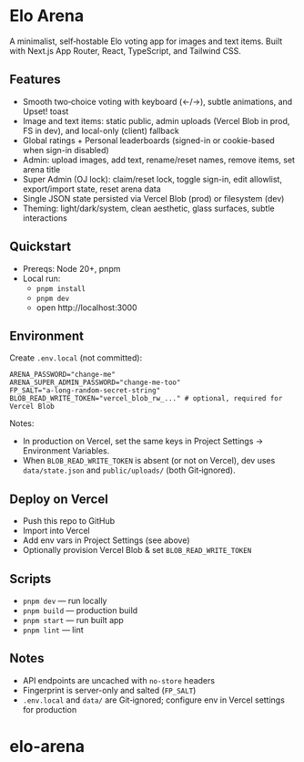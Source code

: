 # Elo Arena

A minimalist, self‑hostable Elo voting app for images and text items. Built with Next.js App Router, React, TypeScript, and Tailwind CSS.

## Features

- Smooth two‑choice voting with keyboard (←/→), subtle animations, and Upset! toast
- Image and text items: static public, admin uploads (Vercel Blob in prod, FS in dev), and local-only (client) fallback
- Global ratings + Personal leaderboards (signed-in or cookie-based when sign-in disabled)
- Admin: upload images, add text, rename/reset names, remove items, set arena title
- Super Admin (OJ lock): claim/reset lock, toggle sign-in, edit allowlist, export/import state, reset arena data
- Single JSON state persisted via Vercel Blob (prod) or filesystem (dev)
- Theming: light/dark/system, clean aesthetic, glass surfaces, subtle interactions

## Quickstart

- Prereqs: Node 20+, pnpm
- Local run:
  - `pnpm install`
  - `pnpm dev`
  - open http://localhost:3000

## Environment

Create `.env.local` (not committed):

```
ARENA_PASSWORD="change-me"
ARENA_SUPER_ADMIN_PASSWORD="change-me-too"
FP_SALT="a-long-random-secret-string"
BLOB_READ_WRITE_TOKEN="vercel_blob_rw_..." # optional, required for Vercel Blob
```

Notes:
- In production on Vercel, set the same keys in Project Settings → Environment Variables.
- When `BLOB_READ_WRITE_TOKEN` is absent (or not on Vercel), dev uses `data/state.json` and `public/uploads/` (both Git‑ignored).

## Deploy on Vercel

- Push this repo to GitHub
- Import into Vercel
- Add env vars in Project Settings (see above)
- Optionally provision Vercel Blob & set `BLOB_READ_WRITE_TOKEN`

## Scripts

- `pnpm dev` — run locally
- `pnpm build` — production build
- `pnpm start` — run built app
- `pnpm lint` — lint

## Notes

- API endpoints are uncached with `no-store` headers
- Fingerprint is server-only and salted (`FP_SALT`)
- `.env.local` and `data/` are Git‑ignored; configure env in Vercel settings for production

# elo-arena

